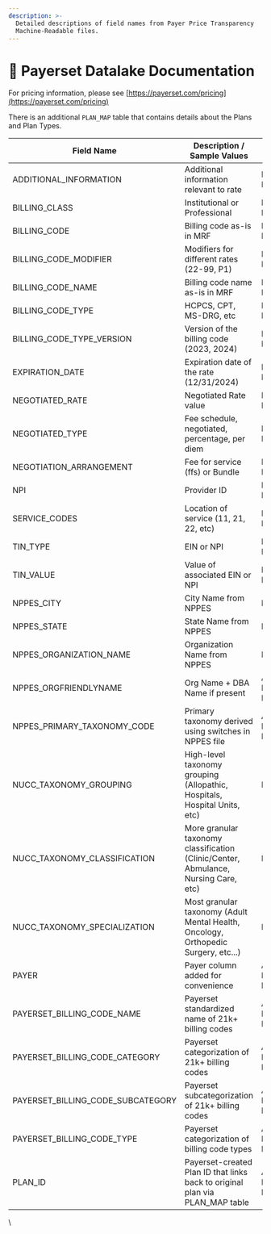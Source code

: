 ```yaml
---
description: >-
  Detailed descriptions of field names from Payer Price Transparency
  Machine-Readable files.
---
```


# 📖 Payerset Datalake Documentation

For pricing information, please see [https://payerset.com/pricing](https://payerset.com/pricing)

There is an additional `PLAN_MAP` table that contains details about the Plans and Plan Types.

<table data-full-width="true"><thead><tr><th width="422.5">Field Name</th><th width="431">Description / Sample Values</th><th>Original Source</th><th data-hidden>Field Type</th></tr></thead><tbody><tr><td>ADDITIONAL_INFORMATION</td><td>Additional information relevant to rate</td><td>PAYER MRF</td><td>VARCHAR</td></tr><tr><td>BILLING_CLASS</td><td>Institutional or Professional</td><td>PAYER MRF</td><td>VARCHAR</td></tr><tr><td>BILLING_CODE</td><td>Billing code as-is in MRF</td><td>PAYER MRF</td><td>VARCHAR</td></tr><tr><td>BILLING_CODE_MODIFIER</td><td>Modifiers for different rates (22-99, P1)</td><td>PAYER MRF</td><td>VARCHAR</td></tr><tr><td>BILLING_CODE_NAME</td><td>Billing code name as-is in MRF</td><td>PAYER MRF</td><td>VARCHAR</td></tr><tr><td>BILLING_CODE_TYPE</td><td>HCPCS, CPT, MS-DRG, etc</td><td>PAYER MRF</td><td>VARCHAR</td></tr><tr><td>BILLING_CODE_TYPE_VERSION</td><td>Version of the billing code (2023, 2024)</td><td>PAYER MRF</td><td>VARCHAR</td></tr><tr><td>EXPIRATION_DATE</td><td>Expiration date of the rate (12/31/2024)</td><td>PAYER MRF</td><td>VARCHAR</td></tr><tr><td>NEGOTIATED_RATE</td><td>Negotiated Rate value</td><td>PAYER MRF</td><td>FLOAT</td></tr><tr><td>NEGOTIATED_TYPE</td><td>Fee schedule, negotiated, percentage, per diem</td><td>PAYER MRF</td><td>VARCHAR</td></tr><tr><td>NEGOTIATION_ARRANGEMENT</td><td>Fee for service (ffs) or Bundle</td><td>PAYER MRF</td><td>VARCHAR</td></tr><tr><td>NPI</td><td>Provider ID</td><td>PAYER MRF</td><td>VARCHAR</td></tr><tr><td>SERVICE_CODES</td><td>Location of service (11, 21, 22, etc)</td><td>PAYER MRF</td><td>VARCHAR</td></tr><tr><td>TIN_TYPE</td><td>EIN or NPI</td><td>PAYER MRF</td><td>VARCHAR</td></tr><tr><td>TIN_VALUE</td><td>Value of associated EIN or NPI</td><td>PAYER MRF</td><td>VARCHAR</td></tr><tr><td>NPPES_CITY</td><td>City Name from NPPES</td><td>NPPES</td><td>VARCHAR</td></tr><tr><td>NPPES_STATE</td><td>State Name from NPPES</td><td>NPPES</td><td>VARCHAR</td></tr><tr><td>NPPES_ORGANIZATION_NAME</td><td>Organization Name from NPPES</td><td>NPPES</td><td>VARCHAR</td></tr><tr><td>NPPES_ORGFRIENDLYNAME</td><td>Org Name + DBA Name if present</td><td>ADDED BY PAYERSET</td><td>VARCHAR</td></tr><tr><td>NPPES_PRIMARY_TAXONOMY_CODE</td><td>Primary taxonomy derived using switches in NPPES file </td><td>ADDED BY PAYERSET</td><td>VARCHAR</td></tr><tr><td>NUCC_TAXONOMY_GROUPING</td><td>High-level taxonomy grouping (Allopathic, Hospitals, Hospital Units, etc)</td><td>NUCC</td><td>VARCHAR</td></tr><tr><td>NUCC_TAXONOMY_CLASSIFICATION</td><td>More granular taxonomy classification (Clinic/Center, Abmulance, Nursing Care, etc)</td><td>NUCC</td><td>VARCHAR</td></tr><tr><td>NUCC_TAXONOMY_SPECIALIZATION</td><td>Most granular taxonomy (Adult Mental Health, Oncology, Orthopedic Surgery, etc...)</td><td>NUCC</td><td>VARCHAR</td></tr><tr><td>PAYER</td><td>Payer column added for convenience</td><td>ADDED BY PAYERSET</td><td>VARCHAR</td></tr><tr><td>PAYERSET_BILLING_CODE_NAME</td><td>Payerset standardized name of 21k+ billing codes</td><td>ADDED BY PAYERSET</td><td>VARCHAR</td></tr><tr><td>PAYERSET_BILLING_CODE_CATEGORY</td><td>Payerset categorization of 21k+ billing codes</td><td>ADDED BY PAYERSET</td><td>VARCHAR</td></tr><tr><td>PAYERSET_BILLING_CODE_SUBCATEGORY</td><td>Payerset subcategorization of 21k+ billing codes</td><td>ADDED BY PAYERSET</td><td>VARCHAR</td></tr><tr><td>PAYERSET_BILLING_CODE_TYPE</td><td>Payerset categorization of billing code types</td><td>ADDED BY PAYERSET</td><td>VARCHAR</td></tr><tr><td>PLAN_ID</td><td>Payerset-created Plan ID that links back to original plan via PLAN_MAP table</td><td>ADDED BY PAYERSET</td><td>VARCHAR</td></tr></tbody></table>

\
